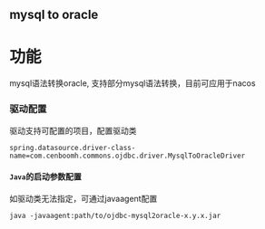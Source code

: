 ## mysql to oracle

# 功能
  mysql语法转换oracle, 支持部分mysql语法转换，目前可应用于nacos
  
### 驱动配置
  驱动支持可配置的项目，配置驱动类
  ```
  spring.datasource.driver-class-name=com.cenboomh.commons.ojdbc.driver.MysqlToOracleDriver
  ```
  
#### `Java`的启动参数配置  
  如驱动类无法指定，可通过javaagent配置
  ```
  java -javaagent:path/to/ojdbc-mysql2oracle-x.y.x.jar
  ```

